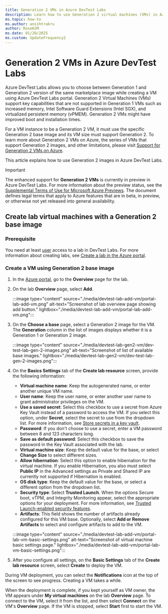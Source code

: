 ```yaml
---
title: Generation 2 VMs in Azure DevTest Labs
description: Learn how to use Generation 2 virtual machines (VMs) in Azure DevTest Labs.
ms.topic: how-to
ms.author: anishtrakru
author: RoseHJM
ms.date: 01/20/2025
ms.custom: UpdateFrequency2
---
```


# Generation 2 VMs in Azure DevTest Labs

Azure DevTest Labs allows you to choose between Generation 1 and Generation 2 version of the same marketplace image while creating a VM using Azure DevTest Labs portal. Generation 2 Virtual Machines (VMs) support key capabilities that are not supported in Generation 1 VMs such as increased memory, Intel Software Guard Extensions (Intel SGX), and virtualized persistent memory (vPMEM). Generation 2 VMs might have improved boot and installation times.

For a VM instance to be a Generation 2 VM, it must use the specific Generation 2 base image and its VM size must support Generation 2. To learn more about Generation 2 VMs on Azure, the series of VMs that support Generation 2 images, and other limitations, please visit [Support for Generation 2 VMs on Azure](https://learn.microsoft.com/azure/virtual-machines/generation-2).

This article explains how to use Generation 2 images in Azure DevTest Labs.

> [!IMPORTANT]
> The enhanced support for **Generation 2 VMs** is currently in preview in Azure DevTest Labs. For more information about the preview status, see the [Supplemental Terms of Use for Microsoft Azure Previews](https://azure.microsoft.com/support/legal/preview-supplemental-terms/). The document defines legal terms that apply to Azure features that are in beta, in preview, or otherwise not yet released into general availability.

## Create lab virtual machines with a Generation 2 base image

### Prerequisite

You need at least [user](devtest-lab-add-devtest-user.md#devtest-labs-user) access to a lab in DevTest Labs. For more information about creating labs, see [Create a lab in the Azure portal](devtest-lab-create-lab.md).

### Create a VM using Generation 2 base image

1. In the [Azure portal](https://portal.azure.com), go to the **Overview** page for the lab.

1. On the lab **Overview** page, select **Add**.

   :::image type="content" source="./media/devtest-lab-add-vm/portal-lab-add-vm.png" alt-text="Screenshot of lab overview page showing add button." lightbox="./media/devtest-lab-add-vm/portal-lab-add-vm.png":::

1. On the **Choose a base** page, select a Generation 2 image for the VM. The **Generation** column in the list of images displays whether it is a Generation 1 or Generation 2 image.

    :::image type="content" source="./media/devtest-lab-gen2-vm/dev-test-lab-gen-2-images.png" alt-text="Screenshot of list of available base images."  lightbox="./media/devtest-lab-gen2-vm/dev-test-lab-gen-2-images.png":::

1. On the **Basics Settings** tab of the **Create lab resource** screen, provide the following information:

   - **Virtual machine name**: Keep the autogenerated name, or enter another unique VM name.
   - **User name**: Keep the user name, or enter another user name to grant administrator privileges on the VM.
   - **Use a saved secret**: Select this checkbox to use a secret from Azure Key Vault instead of a password to access the VM. If you select this option, under **Secret**, select the secret to use from the dropdown list. For more information, see [Store secrets in a key vault](devtest-lab-store-secrets-in-key-vault.md). 
   - **Password**: If you don't choose to use a secret, enter a VM password between 8 and 123 characters long.
   - **Save as default password**: Select this checkbox to save the password in the Key Vault associated with the lab.
   - **Virtual machine size**: Keep the default value for the base, or select **Change Size** to select different sizes.
   - **Allow hibernation**: Select this option to enable hibernation for the virtual machine. If you enable Hibernation, you also must select **Public IP** in the Advanced settings as Private and Shared IP are currently not supported if Hibernation is enabled.
   - **OS disk type**: Keep the default value for the base, or select a different option from the dropdown list.
   - **Security type**: Select **Trusted Launch**. When the options Secure boot, vTPM, and Integrity Monitoring appear, select the appropriate options for your deployment. For more information, see [Trusted Launch-enabled security features](https://learn.microsoft.com/azure/virtual-machines/trusted-launch#secure-boot).
   - **Artifacts**: This field shows the number of artifacts already configured for this VM base. Optionally, select **Add or Remove Artifacts** to select and configure artifacts to add to the VM.

   :::image type="content" source="./media/devtest-lab-add-vm/portal-lab-vm-basic-settings.png" alt-text="Screenshot of virtual machine basic settings page." lightbox="./media/devtest-lab-add-vm/portal-lab-vm-basic-settings.png":::

1. After you configure all settings, on the **Basic Settings** tab of the **Create lab resource** screen, select **Create** to deploy the VM.

During VM deployment, you can select the **Notifications** icon at the top of the screen to see progress. Creating a VM takes a while.

When the deployment is complete, if you kept yourself as VM owner, the VM appears under **My virtual machines** on the lab **Overview** page. To connect to the VM, select it from the list, and then select **Connect** on the VM's **Overview** page. If the VM is stopped, select **Start** first to start the VM.